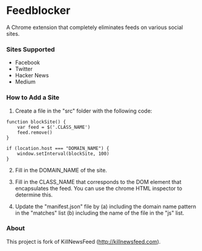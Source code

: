 # Feedblocker

A Chrome extension that completely eliminates feeds on various social sites.

### Sites Supported

- Facebook
- Twitter
- Hacker News
- Medium

### How to Add a Site

1) Create a file in the "src" folder with the following code:

```
function blockSite() {
    var feed = $('.CLASS_NAME')
    feed.remove()
}

if (location.host === "DOMAIN_NAME") {
    window.setInterval(blockSite, 100)
}
```

2) Fill in the DOMAIN_NAME of the site.

3) Fill in the CLASS_NAME that corresponds to the DOM element that encapsulates the feed. You can use the chrome HTML inspector to determine this.

4) Update the "manifest.json" file by (a) including the domain name pattern in the "matches" list (b) including the name of the file in the "js" list.

### About

This project is fork of KillNewsFeed (http://killnewsfeed.com).
